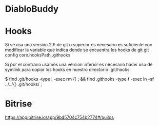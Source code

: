 # DiabloBuddy

# Hooks

Si se usa una versión 2.9 de git o superior es necesario es suficiente con modificar la variable que indica donde se encuentra los hooks de git
git config core.hooksPath .githooks

Si por el contrario usamos una versión inferior es necesario hacer uso de symlink para copiar los hooks en nuestro directorio .git/hooks

$ find .git/hooks -type l -exec rm {} \; && find .githooks -type f -exec ln -sf ../../{} .git/hooks/ \;

# Bitrise

https://app.bitrise.io/app/9bd5704c754b2774#/builds
